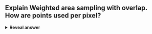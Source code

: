 ## Explain Weighted area sampling with overlap. How are points used per pixel?
<details>
<summary><b>Reveal answer</b></summary>
- Points&nbsp;closer to centre carry more weight<br>- Points outside pixel contribute<br>- Smoothest drop in intensity when object spans pixel boundaries<br>- More accurately models eye/camera
</details>

